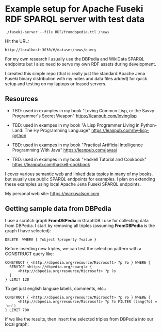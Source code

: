 # Example setup for Apache Fuseki RDF SPARQL server with test data

    ./fuseki-server --file RDF/fromdbpedia.ttl /news

Hit the URL:

    http://localhost:3030/#/dataset/news/query

For my own research I usually use the DBPedia and WikiData SPARQL endpoints but I also need to serve my own RDF assets during development.

I created this simple repo (that is really just the standard Apache Jena Fuseki binary distribution with my notes and data files added) for quick setup and testing on my laptops or leased servers.

## Resources

- TBD: used in examples in my book "Loving Common Lisp, or the Savvy Programmer's Secret Weapon" https://leanpub.com/lovinglisp

- TBD: used in exampes in my book "A Lisp Programmer Living in Python-Land: The Hy Programming Language" https://leanpub.com/hy-lisp-python

- TBD: used in exampes in my book "Practical Artificial Intelligence Programming With Java" https://leanpub.com/javaai
- TBD: used in exampes in my book "Haskell Tutorial and Cookbook" https://leanpub.com/haskell-cookbook

I cover various semantic web and linked data topics in many of my books, but suually use public SPARQL endpoints for examples. I plan on extending these examples using local Apache Jena Fuseki SPARQL endpoints.

My personal web site: https://markwatson.com

## Getting sample data from DBPedia

I use a scratch graph **FromDBPedia** in GraphDB I use for collecting data from DBPedia. I start by removing all triples (assuming **FromDBPedia** is the graph I have selected):

```sparql
DELETE  WHERE { ?object ?property ?value } 
```

Before inserting new triples, we can test the selection pattern with a CONSTRUCT query like:

```sparql
CONSTRUCT { <http://dbpedia.org/resource/Microsoft> ?p ?o } WHERE {
  SERVICE <https://dbpedia.org/sparql> {
      <http://dbpedia.org/resource/Microsoft> ?p ?o
  }
} LIMIT 120
```

To get just english languae labels, comments, etc.:

```sparql
CONSTRUCT { <http://dbpedia.org/resource/Microsoft> ?p ?o } WHERE {
      <http://dbpedia.org/resource/Microsoft> ?p ?o FILTER (lang(?o) = 'en')
} LIMIT 700
```

If we like the results, then insert the selected triples from DBPedia into our local graph:

